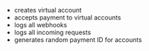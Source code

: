 - creates virtual account
- accepts payment to virtual accounts
- logs all webhooks 
- logs all incoming requests
- generates random payment ID for accounts